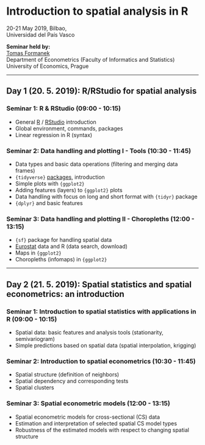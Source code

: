 #  Introduction to spatial analysis in R  
  
20-21 May 2019, Bilbao,     
Universidad del País Vasco    

**Seminar held by:**  
[Tomas Formanek](https://formanektomas.github.io/)     
Department of Econometrics (Faculty of Informatics and Statistics)  
University of Economics, Prague  
</p>
<hr size=2>

## <p> Day 1 (20. 5. 2019): R/RStudio for spatial analysis</br></p>

### <p> Seminar 1: R & RStudio (09:00 - 10:15) </br> 
- General [R](https://www.r-project.org/) / [RStudio](https://www.rstudio.com/products/RStudio/) introduction  
- Global environment, commands, packages 
- Linear regression in R (syntax)  

</p>

### <p> Seminar 2: Data handling and plotting I - Tools (10:30 - 11:45) </br> 
- Data types and basic data operations (filtering and merging data frames)   
- `{tidyverse}` [packages](https://www.rstudio.com/products/rpackages/), introduction</br> 
- Simple plots with `{ggplot2}` 
- Adding features (layers) to `{ggplot2}` plots 
- Data handling with focus on long and short format with `{tidyr}` package
- `{dplyr}` and  basic features 
</p>

### <p> Seminar 3: Data handling and plotting II - Choropleths (12:00 - 13:15) </br> 
- `{sf}` package for handling spatial data  
- [Eurostat](http://ec.europa.eu/eurostat) data and R (data search, download)
- Maps in `{ggplot2}`  
- Choropleths (infomaps) in `{ggplot2}`
</p>

<hr size=2>

## <p> Day 2 (21. 5. 2019): Spatial statistics and spatial econometrics: an introduction</br></p>

### <p> Seminar 1: Introduction to spatial statistics with applications in R (09:00 - 10:15) </br> 
- Spatial data: basic features and analysis tools (stationarity, semivariogram)  
- Simple predictions based on spatial data (spatial interpolation, krigging)  


### <p> Seminar 2: Introduction to spatial econometrics (10:30 - 11:45) </br> 
- Spatial structure (definition of neighbors)  
- Spatial dependency and corresponding tests  
- Spatial clusters  


### <p> Seminar 3: Spatial econometric models (12:00 - 13:15) </br> 
- Spatial econometric models for cross-sectional (CS) data   
- Estimation and interpretation of selected spatial CS model types   
- Robustness of the estimated models with respect to changing spatial structure

